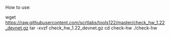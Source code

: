 How to use:

wget https://raw.githubusercontent.com/scrtlabs/tools122/master/check_hw_1.22_devnet.gz
tar -xvzf check_hw_1.22_devnet.gz
cd check-hw
./check-hw
